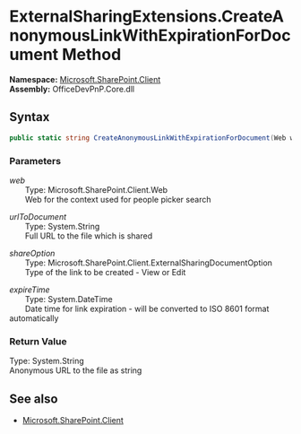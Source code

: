 # ExternalSharingExtensions.CreateAnonymousLinkWithExpirationForDocument Method  
  

**Namespace:** [Microsoft.SharePoint.Client](Microsoft.SharePoint.Client.md)  
**Assembly:** OfficeDevPnP.Core.dll  
## Syntax
```C#
public static string CreateAnonymousLinkWithExpirationForDocument(Web web,String urlToDocument,ExternalSharingDocumentOption shareOption,DateTime expireTime)
```
### Parameters
*web*  
&emsp;&emsp;Type: Microsoft.SharePoint.Client.Web  
&emsp;&emsp;Web for the context used for people picker search  
  
*urlToDocument*  
&emsp;&emsp;Type: System.String  
&emsp;&emsp;Full URL to the file which is shared  
  
*shareOption*  
&emsp;&emsp;Type: Microsoft.SharePoint.Client.ExternalSharingDocumentOption  
&emsp;&emsp;Type of the link to be created - View or Edit  
  
*expireTime*  
&emsp;&emsp;Type: System.DateTime  
&emsp;&emsp;Date time for link expiration - will be converted to ISO 8601 format automatically  
  
### Return Value
Type: System.String  
Anonymous URL to the file as string

## See also
- [Microsoft.SharePoint.Client](Microsoft.SharePoint.Client.md)
